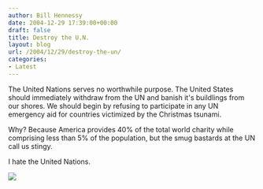```yaml
---
author: Bill Hennessy
date: 2004-12-29 17:39:00+00:00
draft: false
title: Destroy the U.N.
layout: blog
url: /2004/12/29/destroy-the-un/
categories:
- Latest
---
```


The United Nations serves no worthwhile purpose. The United States should immediately withdraw from the UN and banish it's buildlings from our shores. We should begin by refusing to participate in any UN emergency aid for countries victimized by the Christmas tsunami.




Why? Because America provides 40% of the total world charity while comprising less than 5% of the population, but the smug bastards at the UN call us stingy.




I hate the United Nations.

![](https://blog.billhennessy.com/aggbug.aspx?PostID=915)

